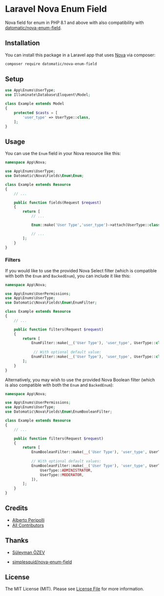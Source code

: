 # Laravel Nova Enum Field

Nova field for enum in PHP 8.1 and above with also compatibility with [datomatic/nova-enum-field](https://github.com/datomatic/nova-enum-field).


## Installation

You can install this package in a Laravel app that uses [Nova](https://nova.laravel.com) via composer:

```bash
composer require datomatic/nova-enum-field
```

## Setup

```php
use App\Enums\UserType;
use Illuminate\Database\Eloquent\Model;

class Example extends Model
{
    protected $casts = [
        'user_type' => UserType::class,
    ];
}
```

## Usage

You can use the `Enum` field in your Nova resource like this:

```php
namespace App\Nova;

use App\Enums\UserType;
use Datomatic\Nova\Fields\Enum\Enum;

class Example extends Resource
{
    // ...

    public function fields(Request $request)
    {
        return [
            // ...

            Enum::make('User Type','user_type')->attach(UserType::class),

            // ...
        ];
    }
}
```

### Filters

If you would like to use the provided Nova Select filter (which is compatible with both the `Enum` and `BackedEnum`), you can include it like this:

```php
namespace App\Nova;

use App\Enums\UserPermissions;
use App\Enums\UserType;
use Datomatic\Nova\Fields\Enum\EnumFilter;

class Example extends Resource
{
    // ...

    public function filters(Request $request)
    {
        return [
            EnumFilter::make(__('User Type'), 'user_type', UserType::class),
                
             // With optional default value:
            EnumFilter::make(__('User Type'), 'user_type', UserType::class, UserType::ADMINISTRATOR),
        ];
    }
}
```

Alternatively, you may wish to use the provided Nova Boolean filter (which is also compatible with both the `Enum` and `BackedEnum`):

```php
namespace App\Nova;

use App\Enums\UserPermissions;
use App\Enums\UserType;
use Datomatic\Nova\Fields\Enum\EnumBooleanFilter;

class Example extends Resource
{
    // ...

    public function filters(Request $request)
    {
        return [
            EnumBooleanFilter::make(__('User Type'), 'user_type', UserType::class),
                
            // With optional default values:
            EnumBooleanFilter::make(__('User Type'), 'user_type', UserType::class, [
                UserType::ADMINISTRATOR,
                UserType::MODERATOR,
            ]),
        ];
    }
}
```

## Credits
- [Alberto Peripolli](https://github.com/trippo)
- [All Contributors](../../contributors)

## Thanks
- [Süleyman ÖZEV](https://github.com/suleymanozev)
* [simplesquid/nova-enum-field](https://github.com/simplesquid/nova-enum-field)

## License

The MIT License (MIT). Please see [License File](LICENSE.md) for more information.
